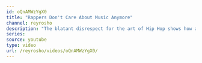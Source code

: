 ```yaml
---
id: oQnAMWzYgX0
title: "Rappers Don't Care About Music Anymore"
channel: reyrosho
description: "The blatant disrespect for the art of Hip Hop shows how aware people are of the ease it takes to cash-cow the genre."
series:
source: youtube
type: video
url: /reyrosho/videos/oQnAMWzYgX0/
---
```


